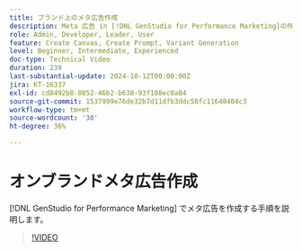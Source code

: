 ```yaml
---
title: ブランド上のメタ広告作成
description: Meta 広告 in [!DNL GenStudio for Performance Marketing]の作成に関する製品のウォークスルーを順を追って説明します。
role: Admin, Developer, Leader, User
feature: Create Canvas, Create Prompt, Variant Generation
level: Beginner, Intermediate, Experienced
doc-type: Technical Video
duration: 239
last-substantial-update: 2024-10-12T00:00:00Z
jira: KT-16337
exl-id: cd8492b8-0852-46b2-b638-93f108ec0a84
source-git-commit: 1537999e76de32b7d11dfb3ddc58fc11648404c3
workflow-type: tm+mt
source-wordcount: '30'
ht-degree: 36%

---
```


# オンブランドメタ広告作成

[!DNL GenStudio for Performance Marketing] でメタ広告を作成する手順を説明します。

>[!VIDEO](https://video.tv.adobe.com/v/3435057/?learn=on)
